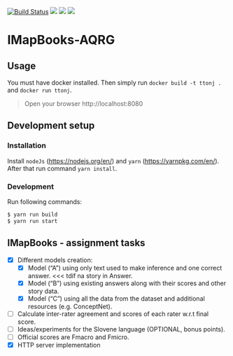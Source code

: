 [![Build Status](https://travis-ci.com/TilenTomakic/IMapBooks-AQRG.svg?branch=master)](https://travis-ci.com/TilenTomakic/IMapBooks-AQRG)
[![](https://img.shields.io/docker/automated/jrottenberg/ffmpeg.svg)](https://hub.docker.com/r/tilen/sag)
[![](https://img.shields.io/docker/build/jrottenberg/ffmpeg.svg)](https://hub.docker.com/r/tilen/sag)
[![](https://img.shields.io/microbadger/image-size/tilen%2Fsag.svg)](https://hub.docker.com/r/tilen/sag)

# IMapBooks-AQRG

## Usage
You must have docker installed. Then simply run `docker build -t ttonj .` and `docker run ttonj`.
> Open your browser http://localhost:8080

## Development setup
### Installation
Install `nodeJs` (https://nodejs.org/en/) and `yarn` (https://yarnpkg.com/en/). 
After that run command `yarn install`.

### Development
Run following commands:
```bash
$ yarn run build
$ yarn run start
```

## IMapBooks - assignment tasks
- [x] Different models creation:
  - [x] Model (“A”) using only text used to make inference and one correct answer. <<< tdif na story in Answer.
  - [x] Model (“B”) using existing answers along with their scores and other story data.
  - [x] Model (“C”) using all the data from the dataset and additional resources (e.g. ConceptNet).

- [ ] Calculate inter-rater agreement and scores of each rater w.r.t final
score.
- [ ] Ideas/experiments for the Slovene language (OPTIONAL, bonus
points).
- [ ] Official scores are Fmacro and Fmicro.
- [x] HTTP server implementation
